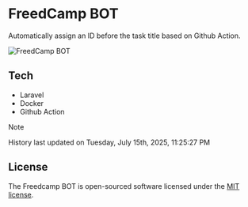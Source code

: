 # FreedCamp BOT

Automatically assign an ID before the task title based on Github Action.

![FreedCamp BOT](https://repository-images.githubusercontent.com/737932867/7d34798b-2680-471c-b089-a78a718d3d6a)

## Tech

- Laravel
- Docker
- Github Action

> [!NOTE]  
> History last updated on Tuesday, July 15th, 2025, 11:25:27 PM

## License

The Freedcamp BOT is open-sourced software licensed under the [MIT license](https://opensource.org/licenses/MIT).

